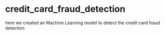 # credit_card_fraud_detection
here we created an Machine Learning model to detect the credit card fraud detection
